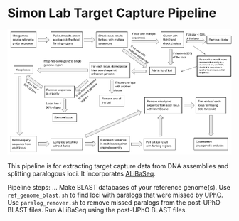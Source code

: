 # Simon Lab Target Capture Pipeline

![Pipeline flowchart](/images/pipeline_flowchart.png)

This pipeline is for extracting target capture data from DNA assemblies and splitting paralogous loci. It incorporates [ALiBaSeq](https://github.com/AlexKnyshov/alibaseq). 

Pipeline steps:
...
Make BLAST databases of your reference genome(s).
Use `ref_genome_blast.sh` to find loci with paralogs that were missed by UPhO.
Use `paralog_remover.sh` to remove missed paralogs from the post-UPhO BLAST files.
Run ALiBaSeq using the post-UPhO BLAST files.
